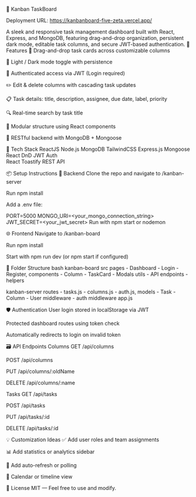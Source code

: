 🧭 Kanban TaskBoard 

Deployment URL: https://kanbanboard-five-zeta.vercel.app/

A sleek and responsive task management dashboard built with React, Express, and MongoDB, featuring drag-and-drop organization, persistent dark mode, editable task columns, and secure JWT-based authentication.
🚀 Features
🎯 Drag-and-drop task cards across customizable columns

🌙 Light / Dark mode toggle with persistence

🔐 Authenticated access via JWT (Login required)

✏️ Edit & delete columns with cascading task updates

📋 Task details: title, description, assignee, due date, label, priority

🔍 Real-time search by task title

🧱 Modular structure using React components

🍃 RESTful backend with MongoDB + Mongoose

🧱 Tech Stack
ReactJS	Node.js	MongoDB
TailwindCSS	Express.js	Mongoose
React DnD	JWT Auth	
React Toastify	REST API	

📦 Setup Instructions
🔧 Backend
Clone the repo and navigate to /kanban-server

Run npm install

Add a .env file:

PORT=5000
MONGO_URI=<your_mongo_connection_string>
JWT_SECRET=<your_jwt_secret>
Run with npm start or nodemon

🌐 Frontend
Navigate to /kanban-board

Run npm install

Start with npm run dev (or npm start if configured)

📁 Folder Structure
bash
kanban-board src pages - Dashboard - Login - Register, components - Column - TaskCard - Modals utils - API endpoints - helpers

kanban-server routes - tasks.js - columns.js - auth.js, models - Task - Column - User middleware - auth middleware app.js

🛡️ Authentication
User login stored in localStorage via JWT

Protected dashboard routes using token check

Automatically redirects to login on invalid token

🗃️ API Endpoints
Columns
GET /api/columns

POST /api/columns

PUT /api/columns/:oldName

DELETE /api/columns/:name

Tasks
GET /api/tasks

POST /api/tasks

PUT /api/tasks/:id

DELETE /api/tasks/:id

💡 Customization Ideas
✅ Add user roles and team assignments

📊 Add statistics or analytics sidebar

🔄 Add auto-refresh or polling

📅 Calendar or timeline view

📝 License
MIT — Feel free to use and modify.
